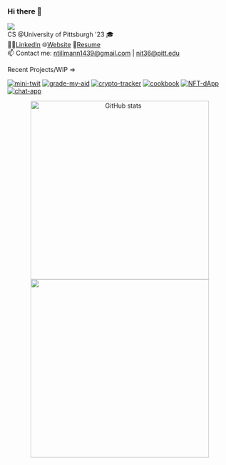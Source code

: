 ### Hi there 👋
![](https://komarev.com/ghpvc/?username=nicktill&style=for-the-badge)<br>
CS @University of Pittsburgh '23 🎓<br/>
🧑‍💼[LinkedIn](https://www.linkedin.com/in/nicholas-tillmann-4647b7187/) 🌐[Website](https://nicktill.github.io) 📄[Resume](https://nicktill.github.io/resume.pdf)<br/>
📫 Contact me: ntillmann1439@gmail.com | nit36@pitt.edu <br>

<!--
**NickTill/NickTill** is a ✨ _special_ ✨ repository because its `README.md` (this file) appears on your GitHub profile.
Here are some ideas to get you started:

 🔭 I’m currently working on ...
- 🌱 I’m currently learning ...
- 👯 I’m looking to collaborate on ...
- 🤔 I’m looking for help with ...
- 💬 Ask me about ...
📫 How to reach me: 
- 😄 Pronouns: ...
- ⚡ Fun fact: ...
-->
Recent Projects/WIP => 

[![mini-twit](https://github-readme-stats.vercel.app/api/pin/?username=nicktill&repo=mini-twit)](https://github.com/nicktill/mini-twit&theme=transparent)
[![grade-my-aid](https://github-readme-stats.vercel.app/api/pin/?username=nicktill&repo=cs1530-finance-group)](https://github.com/nicktill/cs1530-finance-group&theme=transparent)
[![crypto-tracker](https://github-readme-stats.vercel.app/api/pin/?username=nicktill&repo=crypto-tracker)](https://github.com/nicktill/crypto-tracker&theme=transparent)
[![cookbook](https://github-readme-stats.vercel.app/api/pin/?username=nicktill&repo=cookbook)](https://github.com/nicktill/cookbook&theme=transparent)
[![NFT-dApp](https://github-readme-stats.vercel.app/api/pin/?username=nicktill&repo=NFT-dApp)](https://github.com/nicktill/NFT-dApp&theme=transparent)
[![chat-app](https://github-readme-stats.vercel.app/api/pin/?username=nicktill&repo=chat-app)](https://github.com/nicktill/chat-app&theme=transparent)



<p align="center">
<img src="https://github-readme-stats.vercel.app/api?username=nicktill&show_icons=true&theme=transparent" alt="GitHub stats" width=400 />
<img src="https://github-readme-streak-stats.herokuapp.com/?user=nicktill&show_icons=true&theme=transparent" width=400  />
</p>

